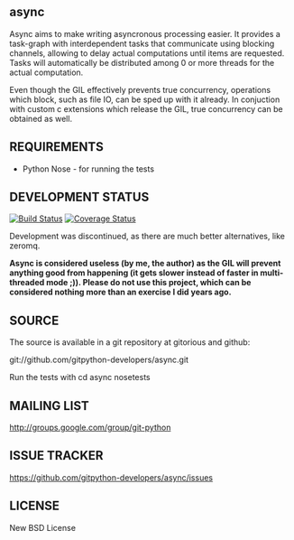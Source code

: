 ## async
Async aims to make writing asyncronous processing easier. It provides a task-graph 
with interdependent tasks that communicate using blocking channels, allowing 
to delay actual computations until items are requested.
Tasks will automatically be distributed among 0 or more threads for the actual computation.

Even though the GIL effectively prevents true concurrency, operations which block, 
such as file IO, can be sped up with it already. In conjuction with 
custom c extensions which release the GIL, true concurrency can be obtained as well.

## REQUIREMENTS

* Python Nose - for running the tests

## DEVELOPMENT STATUS

[![Build Status](https://travis-ci.org/gitpython-developers/async.svg)](https://travis-ci.org/gitpython-developers/async)
[![Coverage Status](https://coveralls.io/repos/gitpython-developers/async/badge.png)](https://coveralls.io/r/gitpython-developers/async)

Development was discontinued, as there are much better alternatives, like zeromq.

**Async is considered useless (by me, the author) as the GIL will prevent anything good from happening (it gets slower instead of faster in multi-threaded mode ;)). Please do not use this project, which can be considered nothing more than an exercise I did years ago.**

## SOURCE
The source is available in a git repository at gitorious and github:

git://github.com/gitpython-developers/async.git

Run the tests with 
 cd async
 nosetests

## MAILING LIST

http://groups.google.com/group/git-python

## ISSUE TRACKER

https://github.com/gitpython-developers/async/issues

## LICENSE

New BSD License
